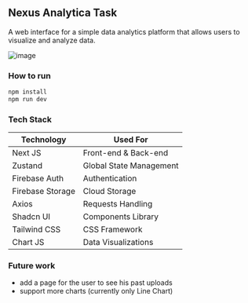 ## Nexus Analytica Task
A web interface for a simple data analytics platform that allows users to visualize and analyze data.

![image](https://github.com/omarr45/nexus-analytica-task/assets/58887202/4f6b8f67-8098-4215-94b0-12e10d001d46)

### How to run
```bash
npm install
npm run dev
```

### Tech Stack
| Technology       | Used For                |
|------------------|-------------------------|
| Next JS          | Front-end & Back-end    |
| Zustand          | Global State Management |
| Firebase Auth    | Authentication          |
| Firebase Storage | Cloud Storage           |
| Axios            | Requests Handling       |
| Shadcn UI        | Components Library      |
| Tailwind CSS     | CSS Framework           |
| Chart JS         | Data Visualizations     |

### Future work
- add a page for the user to see his past uploads
- support more charts (currently only Line Chart)
